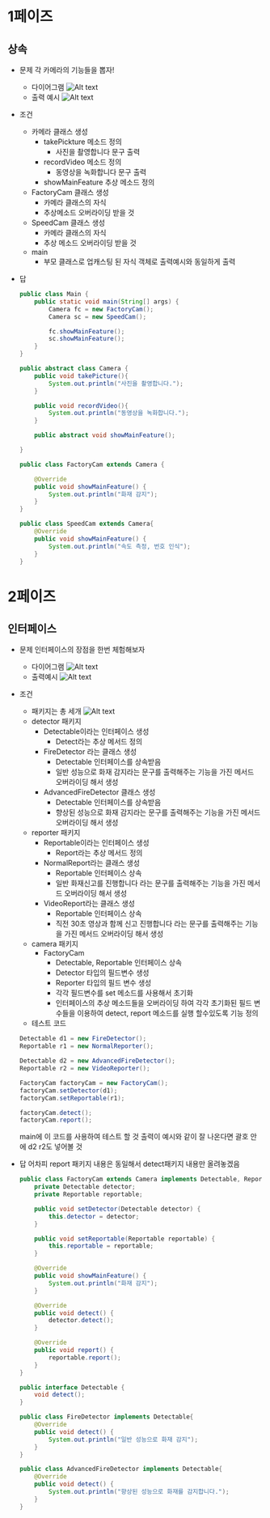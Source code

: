# 1페이즈

## 상속

- 문제
  각 카메라의 기능들을 뽑자!
  - 다이어그램
    ![Alt text](./images/image.png)
  - 출력 예시
    ![Alt text](./images/image-1.png)
- 조건
  - 카메라 클래스 생성
    - takePickture 메소드 정의
      - 사진을 촬영합니다 문구 출력
    - recordVideo 메소드 정의
      - 동영상을 녹화합니다 문구 출력
    - showMainFeature 추상 메소드 정의
  - FactoryCam 클래스 생성
    - 카메라 클래스의 자식
    - 추상메소드 오버라이딩 받을 것
  - SpeedCam 클래스 생성
    - 카메라 클래스의 자식
    - 추상 메소드 오버라이딩 받을 것
  - main
    - 부모 클래스로 업캐스팅 된 자식 객체로 출력예시와 동일하게 출력
- 답

  ```java
  public class Main {
      public static void main(String[] args) {
          Camera fc = new FactoryCam();
          Camera sc = new SpeedCam();

          fc.showMainFeature();
          sc.showMainFeature();
      }
  }
  ```

  ```java
  public abstract class Camera {
      public void takePicture(){
          System.out.println("사진을 촬영합니다.");
      }

      public void recordVideo(){
          System.out.println("동영상을 녹화합니다.");
      }

      public abstract void showMainFeature();

  }
  ```

  ```java
  public class FactoryCam extends Camera {

      @Override
      public void showMainFeature() {
          System.out.println("화재 감지");
      }
  }
  ```

  ```java
  public class SpeedCam extends Camera{
      @Override
      public void showMainFeature() {
          System.out.println("속도 측정, 번호 인식");
      }
  }
  ```

# 2페이즈

## 인터페이스

- 문제
  인터페이스의 장점을 한번 체험해보자
  - 다이어그램
    ![Alt text](./images/image-2.png)
  - 출력예시
    ![Alt text](./images/image-3.png)
- 조건

  - 패키지는 총 세개
    ![Alt text](./images/image-4.png)
  - detector 패키지
    - Detectable이라는 인터페이스 생성
      - Detect라는 추상 메서드 정의
    - FireDetector 라는 클래스 생성
      - Detectable 인터페이스를 상속받음
      - 일반 성능으로 화재 감지라는 문구를 출력해주는 기능을 가진 메서드 오버라이딩 해서 생성
    - AdvancedFireDetector 클래스 생성
      - Detectable 인터페이스를 상속받음
      - 향상된 성능으로 화재 감지라는 문구를 출력해주는 기능을 가진 메서드 오버라이딩 해서 생성
  - reporter 패키지
    - Reportable이라는 인터페이스 생성
      - Report라는 추상 메서드 정의
    - NormalReport라는 클래스 생성
      - Reportable 인터페이스 상속
      - 일반 화재신고를 진행합니다 라는 문구를 출력해주는 기능을 가진 메서드 오버라이딩 해서 생성
    - VideoReport라는 클래스 생성
      - Reportable 인터페이스 상속
      - 직전 30초 영상과 함께 신고 진행합니다 라는 문구를 출력해주는 기능을 가진 메서드 오버라이딩 해서 생성
  - camera 패키지
    - FactoryCam
      - Detectable, Reportable 인터페이스 상속
      - Detector 타입의 필드변수 생성
      - Reporter 타입의 필드 변수 생성
      - 각각 필드변수를 set 메소드를 사용해서 초기화
      - 인터페이스의 추상 메소드들을 오버라이딩 하여 각각 초기화된 필드 변수들을 이용하여 detect, report 메소드를 실행 할수있도록 기능 정의
  - 테스트 코드

  ```java
  Detectable d1 = new FireDetector();
  Reportable r1 = new NormalReporter();

  Detectable d2 = new AdvancedFireDetector();
  Reportable r2 = new VideoReporter();

  FactoryCam factoryCam = new FactoryCam();
  factoryCam.setDetector(d1);
  factoryCam.setReportable(r1);

  factoryCam.detect();
  factoryCam.report();
  ```

  main에 이 코드를 사용하여 테스트 할 것 출력이 예시와 같이 잘 나온다면 괄호 안에 d2 r2도 넣어볼 것

- 답
  어차피 report 패키지 내용은 동일해서 detect패키지 내용만 올려놓겠음

  ```java
  public class FactoryCam extends Camera implements Detectable, Reportable {
      private Detectable detector;
      private Reportable reportable;

      public void setDetector(Detectable detector) {
          this.detector = detector;
      }

      public void setReportable(Reportable reportable) {
          this.reportable = reportable;
      }

      @Override
      public void showMainFeature() {
          System.out.println("화재 감지");
      }

      @Override
      public void detect() {
          detector.detect();
      }

      @Override
      public void report() {
          reportable.report();
      }
  }
  ```

  ```java
  public interface Detectable {
      void detect();
  }
  ```

  ```java
  public class FireDetector implements Detectable{
      @Override
      public void detect() {
          System.out.println("일반 성능으로 화재 감지");
      }
  }
  ```

  ```java
  public class AdvancedFireDetector implements Detectable{
      @Override
      public void detect() {
          System.out.println("향상된 성능으로 화재를 감지합니다.");
      }
  }
  ```
